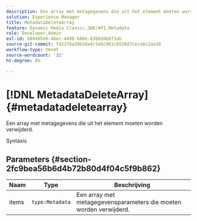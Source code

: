 ```yaml
---
description: Een array met metagegevens die uit het element moeten worden verwijderd.
solution: Experience Manager
title: MetadataDeleteArray
feature: Dynamic Media Classic,SDK/API,Metadata
role: Developer,Admin
exl-id: b04405e6-48ec-4498-b86e-83bbddeb73ab
source-git-commit: f42378a20b58e4c5ebc961c6526d7cecabc2ae38
workflow-type: tm+mt
source-wordcount: '32'
ht-degree: 0%

---
```


# [!DNL MetadataDeleteArray]{#metadatadeletearray}

Een array met metagegevens die uit het element moeten worden verwijderd.

Syntaxis

## Parameters {#section-2fc9bea56b6d4b72b80d4f04c5f9b862}

| Naam | Type | Beschrijving |
|---|---|---|
| items | `type:Metadata` | Een array met metagegevensparameters die moeten worden verwijderd. |
